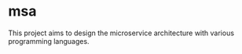 # msa
This project aims to design the microservice architecture with various programming languages.
